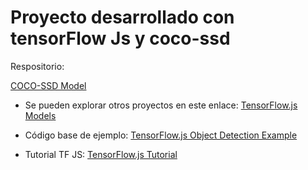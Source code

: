 # Proyecto desarrollado con tensorFlow Js y coco-ssd

Respositorio:

[COCO-SSD Model](https://github.com/tensorflow/tfjs-models/tree/master/coco-ssd)

- Se pueden explorar otros proyectos en este enlace: [TensorFlow.js Models](https://github.com/tensorflow/tfjs-models)

- Código base de ejemplo: [TensorFlow.js Object Detection Example](https://glitch.com/edit/#!/tensorflow-js-object-detection?path=style.css%3A1%3A0)

- Tutorial TF JS: [TensorFlow.js Tutorial](https://www.youtube.com/watch?v=TuYbgZ59Kpg&list=PLOU2XLYxmsILr3HQpqjLAUkIPa5EaZiui&index=1)

